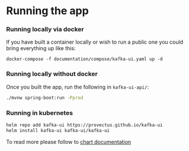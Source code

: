 # Running the app

### Running locally via docker
If you have built a container locally or wish to run a public one you could bring everything up like this:
```shell
docker-compose -f documentation/compose/kafka-ui.yaml up -d
```

### Running locally without docker
Once you built the app, run the following in `kafka-ui-api/`:

```sh
./mvnw spring-boot:run -Pprod
```

### Running in kubernetes
``` bash
helm repo add kafka-ui https://provectus.github.io/kafka-ui
helm install kafka-ui kafka-ui/kafka-ui
```
To read more please follow to [chart documentation](charts/kafka-ui/README.md)